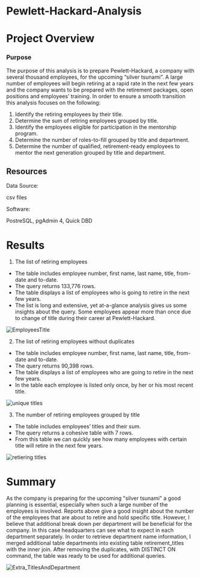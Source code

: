 # Pewlett-Hackard-Analysis

# Project Overview

### Purpose

The purpose of this analysis is to prepare Pewlett-Hackard, a company with several thousand employees, for the upcoming “silver tsunami”. A large number of employees will begin retiring at a rapid rate in the next few years and the company wants to be prepared with the retirement packages, open positions and employees’ training. In order to ensure a smooth transition this analysis focuses on the following:

1. Identify the retiring employees by their title.
2. Determine the sum of retiring employees grouped by title.
3. Identify the employees eligible for participation in the mentorship program.
4. Determine the number of roles-to-fill grouped by title and department.
5. Determine the number of qualified, retirement-ready employees to mentor the next generation grouped by title and department.

## Resources
Data Source:

 csv files

Software:

PostreSQL,
pgAdmin 4,
Quick DBD


# Results

1. The list of retiring employees

- The table includes employee number, first name, last name, title, from-date and to-date.
- The query returns 133,776 rows.
- The table displays a list of employees who is going to retire in the next few years.
- The list is long and extensive, yet at-a-glance analysis gives us some insights about the query. Some employees appear more than once due to change of title during   their career at Pewlett-Hackard.

![EmployeesTitle](https://user-images.githubusercontent.com/96400887/172651896-595a3f12-00fc-49a4-a9ec-763f0b8004e9.png)

2. The list of retiring employees without duplicates

- The table includes employee number, first name, last name, title, from-date and to-date.
- The query returns 90,398 rows.
- The table displays a list of employees who are going to retire in the next few years.
- In the table each employee is listed only once, by her or his most recent title.

![unique titles](https://user-images.githubusercontent.com/96400887/172652364-6229c939-9685-44ee-94b8-7d18c920043d.png)


3. The number of retiring employees grouped by title

- The table includes employees’ titles and their sum.
- The query returns a cohesive table with 7 rows.
- From this table we can quickly see how many employees with certain title will retire in the next few years.

![retiering titles](https://user-images.githubusercontent.com/96400887/172652643-d7970f17-ff97-41ea-a015-158e99df4075.png)


# Summary

As the company is preparing for the upcoming "silver tsunami" a good planning is essential, especially when such a large number of the employees is involved. Reports above give a good insight about the number of the employees that are about to retire and hold specific title. However, I believe that additional break down per department will be beneficial for the company. In this case headquarters can see what to expect in each department separately. In order to retrieve department name information, I merged additional table departments into existing table retirement_titles with the inner join. After removing the duplicates, with DISTINCT ON command, the table was ready to be used for additional queries.

![Extra_TitlesAndDepartment](https://user-images.githubusercontent.com/96400887/172720655-37022a79-d085-4c6e-a42b-78a87f85ac86.png)








